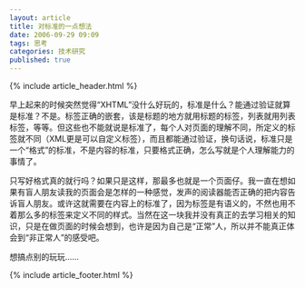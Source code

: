 ```yaml
---
layout: article
title: 对标准的一点想法
date: 2006-09-29 09:09
tags: 思考
categories: 技术研究
published: true
---
```


{% include article_header.html %}

早上起来的时候突然觉得“XHTML”没什么好玩的，标准是什么？能通过验证就算是标准？不是。标签正确的嵌套，该是标题的地方就用标题的标签，列表就用列表标签，等等。但这些也不能就说是标准了，每个人对页面的理解不同，所定义的标签就不同（XML更是可以自定义标签），而且都能通过验证，换句话说，标准只是一个“格式”的标准，不是内容的标准，只要格式正确，怎么写就是个人理解能力的事情了。

只写好格式真的就行吗？如果只是这样，那最多也就是一个页面仔。我一直在想如果有盲人朋友读我的页面会是怎样的一种感觉，发声的阅读器能否正确的把内容告诉盲人朋友。或许这就需要在内容上的标准了，因为标签是有语义的，不然也用不着那么多的标签来定义不同的样式。当然在这一块我并没有真正的去学习相关的知识，只是在做页面的时候会想到，也许是因为自己是“正常”人，所以并不能真正体会到“非正常人”的感受吧。

想搞点别的玩玩……

{% include article_footer.html %}
